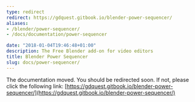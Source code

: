```yaml
---
type: redirect
redirect: https://gdquest.gitbook.io/blender-power-sequencer/
aliases:
- /blender/power-sequencer/
- /docs/documentation/power-sequencer

date: "2018-01-04T19:46:48+01:00"
description: The Free Blender add-on for video editors
title: Blender Power Sequencer
slug: docs/power-sequencer/
---
```


The documentation moved. You should be redirected soon. If not, please click the following link: [https://gdquest.gitbook.io/blender-power-sequencer/](https://gdquest.gitbook.io/blender-power-sequencer/)
